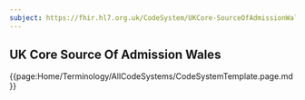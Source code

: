 ```yaml
---
subject: https://fhir.hl7.org.uk/CodeSystem/UKCore-SourceOfAdmissionWales
---
```

## UK Core Source Of Admission Wales

{{page:Home/Terminology/AllCodeSystems/CodeSystemTemplate.page.md}}